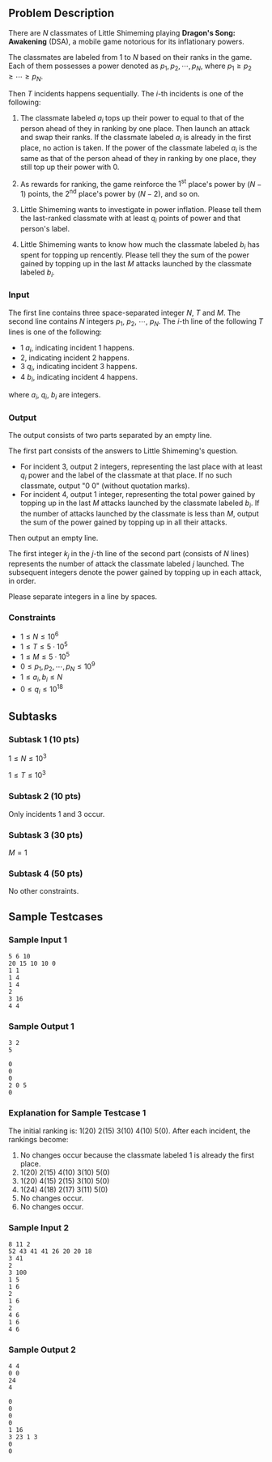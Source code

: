## Problem Description

There are $N$ classmates of Little Shimeming playing **Dragon's Song: Awakening** (DSA), a mobile game notorious for its inflationary powers.

The classmates are labeled from $1$ to $N$ based on their ranks in the game. Each of them possesses a power denoted as $p_1, p_2, \cdots, p_N$, where $p_1 \geq p_2 \geq \cdots \geq p_N$.

Then $T$ incidents happens sequentially. The $i$-th incidents is one of the following:

1. The classmate labeled $a_i$ tops up their power to equal to that of the person ahead of they in ranking by one place. Then launch an attack and swap their ranks. 
If the classmate labeled $a_i$ is already in the first place, no action is taken.
If the power of the classmate labeled $a_i$ is the same as that of the person ahead of they in ranking by one place, they still top up their power with 0.

2. As rewards for ranking, the game reinforce the $1^{\text{st}}$ place's power by $(N-1)$ points, the $2^{\text{nd}}$ place's power by $(N-2)$, and so on.

3. Little Shimeming wants to investigate in power inflation. Please tell them the last-ranked classmate with at least $q_i$ points of power and that person's label.
 
4. Little Shimeming wants to know how much the classmate labeled $b_i$ has spent for topping up rencently. Please tell they the sum of the power gained by topping up in the last $M$ attacks launched by the classmate labeled $b_i$.

### Input

The first line contains three space-separated integer $N$, $T$ and $M$.
The second line contains $N$ integers $p_1$, $p_2$, $\cdots$, $p_N$.
The $i$-th line of the following $T$ lines is one of the following:
* $1$ $a_i$, indicating incident 1 happens.
* $2$, indicating incident 2 happens.
* $3$ $q_i$, indicating incident 3 happens.
* $4$ $b_i$, indicating incident 4 happens.

where $a_i$, $q_i$, $b_i$ are integers.

### Output

The output consists of two parts separated by an empty line.

The first part consists of the answers to Little Shimeming's question.
* For incident 3, output 2 integers, representing the last place with at least $q_i$ power and the label of the classmate at that place. If no such classmate, output "$0$ $0$" (without quotation marks).
* For incident 4, output 1 integer, representing the total power gained by topping up in the last $M$ attacks launched by the classmate labeled $b_i$. If the number of attacks launched by the classmate is less than $M$, output the sum of the power gained by topping up in all their attacks.

Then output an empty line.

The first integer $k_j$ in the $j$-th line of the second part (consists of $N$ lines) represents the number of attack the classmate labeled $j$ launched. The subsequent integers denote the power gained by topping up in each attack, in order.

Please separate integers in a line by spaces.

### Constraints

* $1\leq N \leq 10^6$
* $1\leq T \leq 5\cdot 10^5$
* $1\leq M \leq 5\cdot 10^5$
* $0\leq p_1, p_2, \cdots, p_N \leq 10^9$
* $1\leq a_i, b_i\leq N$
* $0\leq q_i \leq 10^{18}$

## Subtasks
### Subtask 1 (10 pts)
$1\leq N\leq 10^3$

$1\leq T\leq 10^3$

### Subtask 2 (10 pts)
Only incidents 1 and 3 occur.

### Subtask 3 (30 pts)
$M = 1$

### Subtask 4 (50 pts)
No other constraints.

## Sample Testcases
### Sample Input 1
```
5 6 10
20 15 10 10 0
1 1
1 4
1 4
2
3 16
4 4
```
### Sample Output 1
```
3 2
5

0
0
0
2 0 5
0
```
### Explanation for Sample Testcase 1
The initial ranking is: 1(20) 2(15) 3(10) 4(10) 5(0).
After each incident, the rankings become:
1. No changes occur because the classmate labeled 1 is already the first place.
2. 1(20) 2(15) 4(10) 3(10) 5(0)
3. 1(20) 4(15) 2(15) 3(10) 5(0)
4. 1(24) 4(18) 2(17) 3(11) 5(0)
5. No changes occur.
6. No changes occur.

### Sample Input 2
```
8 11 2
52 43 41 41 26 20 20 18
3 41
2
3 100
1 5
1 6
2
1 6
2
4 6
1 6
4 6
```
### Sample Output 2
```
4 4
0 0
24
4

0
0
0
0
1 16
3 23 1 3
0
0
```
